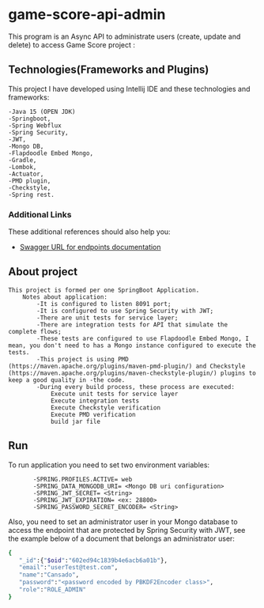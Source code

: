# game-score-api-admin

This program is an Async API to administrate users (create, update and delete) to access Game Score project :

## Technologies(Frameworks and Plugins)
This project I have developed using Intellij IDE and these technologies and frameworks:

	-Java 15 (OPEN JDK)
    -Springboot,
    -Spring Webflux
    -Spring Security,
    -JWT,
    -Mongo DB,
    -Flapdoodle Embed Mongo,
    -Gradle,
    -Lombok,
    -Actuator,
	-PMD plugin,
	-Checkstyle,
    -Spring rest.

### Additional Links
These additional references should also help you:

* [Swagger URL for endpoints documentation](http://localhost:8091/swagger-ui.html)

## About project
	This project is formed per one SpringBoot Application.
        Notes about application:
            -It is configured to listen 8091 port;
            -It is configured to use Spring Security with JWT;
			-There are unit tests for service layer;
			-There are integration tests for API that simulate the complete flows;
			-These tests are configured to use Flapdoodle Embed Mongo, I mean, you don't need to has a Mongo instance configured to execute the tests.
			-This project is using PMD (https://maven.apache.org/plugins/maven-pmd-plugin/) and Checkstyle (https://maven.apache.org/plugins/maven-checkstyle-plugin/) plugins to keep a good quality in -the code.
			-During every build process, these process are executed:
				Execute unit tests for service layer
				Execute integration tests
				Execute Checkstyle verification
				Execute PMD verification	
				build jar file

## Run
To run application you need to set two environment variables:

           -SPRING.PROFILES.ACTIVE= web
           -SPRING_DATA_MONGODB_URI= <Mongo DB uri configuration>
           -SPRING_JWT_SECRET= <String>
           -SPRING_JWT_EXPIRATION= <ex: 28800>
           -SPRING_PASSWORD_SECRET_ENCODER= <String>  

Also, you need to set an administrator user in your Mongo database to access the endpoint that are protected by Spring Security with JWT, see the example below of a document that belongs an administrator user:
 ```bash
{
    "_id":{"$oid":"602ed94c1839b4e6acb6a01b"},
    "email":"userTest@test.com",
    "name":"Cansado",
    "password":"<password encoded by PBKDF2Encoder class>",
    "role":"ROLE_ADMIN"
}
```